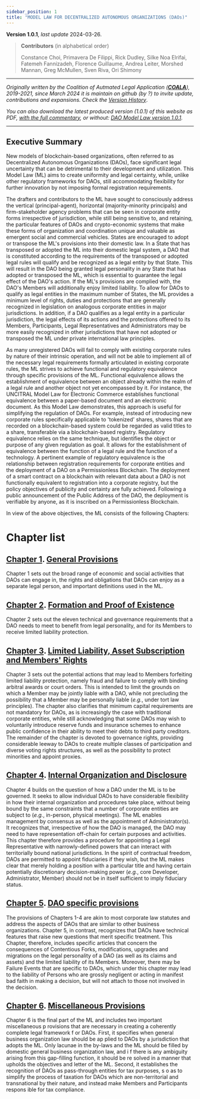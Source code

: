 ```yaml
---
sidebar_position: 1
title: "MODEL LAW FOR DECENTRALIZED AUTONOMOUS ORGANIZATIONS (DAOs)"
---
```



**Version 1.0.1**, _last update_ 2024-03-26.

> **Contributors** (in alphabetical order)
>
> Constance Choi, Primavera De Filippi, Rick Dudley, Silke Noa Elrifai, Fatemeh Fannizadeh, Florence Guillaume, Andrea Leiter, Morshed Mannan, Greg McMullen, Sven Riva, Ori Shimony

---

_Originally written by the Coalition of Autmated Legal Application ([**COALA**](https://coala.global)), 2019-2021, since March 2024 it is maintain on github (by ?) to invite update, contributions and expansions. Check the [Version History](/blog/CHANGELOG)_.

_You can also download the latest produced version (1.0.1) of this website as PDF, [with the full commentary](/DAO-Model-Law-FULL-1.0.1), or without: [DAO Model Law version 1.0.1](/pdf/DAO-Model-Law-1.0.1.pdf)._

---

## Executive Summary

New models of blockchain-based organizations, often referred to as Decentralized Autonomous Organizations (DAOs), face significant legal uncertainty that can be detrimental to their development and utilization. This Model Law (ML) aims to create uniformity and legal certainty, while, unlike other regulatory frameworks for DAOs, still accommodating flexibility for further innovation by not imposing formal registration requirements.

The drafters and contributors to the ML have sought to consciously address the vertical (principal-agent), horizontal (majority-minority principals) and firm-stakeholder agency problems that can be seen in corporate entity forms irrespective of jurisdiction, while still being sensitive to, and retaining, the particular features of DAOs and crypto-economic systems that make these forms of organization and coordination unique and valuable as emergent social and commercial vehicles. States are encouraged to adopt or transpose the ML's provisions into their domestic law. In a State that has transposed or adopted the ML into their domestic legal system, a DAO that is constituted according to the requirements of the transposed or adopted legal rules will qualify and be recognized as a legal entity by that State. This will result in the DAO being granted legal personality in any State that has adopted or transposed the ML, which is essential to guarantee the legal effect of the DAO's action. If the ML's provisions are complied with, the DAO's Members will additionally enjoy limited liability. To allow for DAOs to qualify as legal entities in the maximum number of States, the ML provides a minimum level of rights, duties and protections that are generally recognized in legislation on analogous corporate entities in major jurisdictions. In addition, if a DAO qualifies as a legal entity in a particular jurisdiction, the legal effects of its actions and the protections offered to its Members, Participants, Legal Representatives and Administrators may be more easily recognized in other jurisdictions that have not adopted or transposed the ML under private international law principles.

As many unregistered DAOs will fail to comply with existing corporate rules by nature of their intrinsic operation, and will not be able to implement all of the necessary legal requirements formally articulated in existing corporate rules, the ML strives to achieve functional and regulatory equivalence through specific provisions of the ML. Functional equivalence allows the establishment of equivalence between an object already within the realm of a legal rule and another object not yet encompassed by it. For instance, the UNCITRAL Model Law for Electronic Commerce establishes functional equivalence between a paper-based document and an electronic document. As this Model Law demonstrates, this approach is useful for simplifying the regulation of DAOs. For example, instead of introducing new corporate rules specifically applicable to 'tokenized' shares, shares that are recorded on a blockchain-based system could be regarded as valid titles to a share, transferable via a blockchain-based registry. Regulatory equivalence relies on the same technique, but identifies the object or purpose of any given regulation as goal. It allows for the establishment of equivalence between the function of a legal rule and the function of a technology. A pertinent example of regulatory equivalence is the relationship between registration requirements for corporate entities and the deployment of a DAO on a Permissionless Blockchain. The deployment of a smart contract on a blockchain with relevant data about a DAO is not functionally equivalent to registration into a corporate registry, but the policy objectives of publicity and certainty are fully achieved. Following a public announcement of the Public Address of the DAO, the deployment is verifiable by anyone, as it is inscribed on a Permissionless Blockchain.

In view of the above objectives, the ML consists of the following Chapters:

# Chapter list 

## [Chapter 1](#chapter-1). [General Provisions](#general-provisions) 

Chapter 1 sets out the broad range of economic and social activities that DAOs can engage in, the rights and obligations that DAOs can enjoy as a separate legal person, and important definitions used in the ML.

## [Chapter 2](#chapter-2). [Formation and Proof of Existence](#formation-and-proof-of-existence) 

Chapter 2 sets out the eleven technical and governance requirements that a DAO needs to meet to benefit from legal personality, and for its Members to receive limited liability protection.

## [Chapter 3](#chapter-3). [Limited Liability, Asset Subscription and Members' Rights](#limited-liability-asset-subscription-and-members-rights) 

Chapter 3 sets out the potential actions that may lead to Members forfeiting limited liability protection, namely fraud and failure to comply with binding arbitral awards or court orders. This is intended to limit the grounds on which a Member may be jointly liable with a DAO, while not precluding the possibility that a Member may be personally liable (*e.g.*, under tort law principles). The chapter also clarifies that minimum capital requirements are not mandatory for DAOs, as is increasingly the case with traditional corporate entities, while still acknowledging that some DAOs may wish to voluntarily introduce reserve funds and insurance schemes to enhance public confidence in their ability to meet their debts to third party creditors. The remainder of the chapter is devoted to governance rights, providing considerable leeway to DAOs to create multiple classes of participation and diverse voting rights structures, as well as the possibility to protect minorities and appoint proxies.

## [Chapter 4](#chapter-4). [Internal Organization and Disclosure](#internal-organization-and-disclosure) 

Chapter 4 builds on the question of how a DAO under the ML is to be governed. It seeks to allow individual DAOs to have considerable flexibility in how their internal organization and procedures take place, without being bound by the same constraints that a number of corporate entities are subject to (*e.g.*, in-person, physical meetings). The ML enables management by consensus as well as the appointment of Administrator(s). It recognizes that, irrespective of how the DAO is managed, the DAO may need to have representation off-chain for certain purposes and activities. This chapter therefore provides a procedure for appointing a Legal Representative with narrowly-defined powers that can interact with territorially bound national jurisdictions. In the spirit of contractual freedom, DAOs are permitted to appoint fiduciaries if they wish, but the ML makes clear that merely holding a position with a particular title and having certain potentially discretionary decision-making power (*e.g.*, core Developer, Administrator, Member) should not be in itself sufficient to imply fiduciary status.

## [Chapter 5](#section-20). [DAO specific provisions](#dao-specific-provisions)

The provisions of Chapters 1-4 are akin to most corporate law statutes and address the aspects of DAOs that are similar to other business organizations. Chapter 5, in contrast, recognizes that DAOs have technical features that raise new questions that merit specific treatment. This Chapter, therefore, includes specific articles that concern the consequences of Contentious Forks, modifications, upgrades and migrations on the legal personality of a DAO (as well as its claims and assets) and the limited liability of its Members. Moreover, there may be Failure Events that are specific to DAOs, which under this chapter may lead to the liability of Persons who are grossly negligent or acting in manifest bad faith in making a decision, but will not attach to those not involved in the decision.

## [Chapter 6](#chapter-6). [Miscellaneous Provisions](#miscellaneous-provisions) 

Chapter 6 is the final part of the ML and includes two important miscellaneous p rovisions that are necessary in creating a coherently complete legal framework f or DAOs. First, it specifies when general business organization law should be ap plied to DAOs by a jurisdiction that adopts the ML. Only lacunae in the by-laws and the ML should be filled by domestic general business organization law, and i f there is any ambiguity arising from this gap-filling function, it should be re solved in a manner that upholds the objectives and letter of the ML. Second, it establishes the recognition of DAOs as pass-through entities for tax purposes, s o as to simplify the process of taxation for DAOs which are non-territorial and transnational by their nature, and instead make Members and Participants respons ible for tax compliance. 
